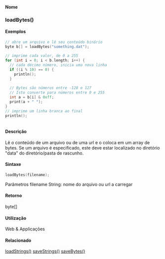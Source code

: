 
#### Nome
### loadBytes()

#### Exemplos

```pde
// abre um arquivo e lê seu conteúdo binário
byte b[] = loadBytes("something.dat"); 
 
// imprime cada valor, de 0 a 255
for (int i = 0; i < b.length; i++) { 
  // cada décimo número, inicia uma nova linha
  if ((i % 10) == 0) { 
    println(); 
  } 
 
  // Bytes são números entre -128 e 127
  // Isto converte para números entre 0 e 255 
  int a = b[i] & 0xff; 
  print(a + " "); 
} 
// imprime um linha branca ao final
println(); 
 

```



#### Descrição
Lê o conteúdo de um arquivo ou de uma
url e o coloca em um array de bytes. Se um arquivo é
especificado, este deve estar localizado no diretório "data" do
diretório/pasta de rascunho.

#### Sintaxe
```pde
loadBytes(filename);

```
Parâmetros
filename
String: nome do arquivo ou url a carregar


#### Retorno

	
byte[]

#### Utilização

	
Web & Applicações

#### Relacionado
[loadStrings()](loadStrings_
)
[saveStrings()](saveStrings_
)
[saveBytes() ](saveBytes_
)

